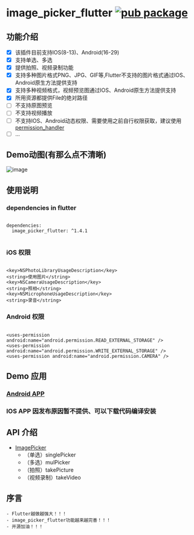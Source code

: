 # image_picker_flutter [![pub package](https://img.shields.io/pub/v/image_picker_flutter.svg)](https://pub.dartlang.org/packages/image_picker_flutter)
## 功能介绍

- [x] 该插件目前支持IOS(8-13)、Android(16-29)
- [x] 支持单选、多选
- [x] 提供拍照、视频录制功能
- [x] 支持多种图片格式PNG、JPG、GIF等,Flutter不支持的图片格式通过IOS、Android原生方法提供支持
- [x] 支持多种视频格式，视频预览图通过IOS、Android原生方法提供支持
- [x] 所用资源都提供File的绝对路径
- [ ] 不支持原图预览
- [ ] 不支持视频播放
- [ ] 不支持IOS、Android动态权限、需要使用之前自行权限获取，建议使用[permission_handler](https://github.com/BaseflowIT/flutter-permission-handler)
- [ ] ...

## Demo动图(有那么点不清晰)
![image](https://github.com/taijuan/image_picker_flutter/blob/master/image.gif)

## 使用说明

### dependencies in flutter

```

dependencies:
  image_picker_flutter: ^1.4.1
  
```

### iOS 权限

``` 

<key>NSPhotoLibraryUsageDescription</key>
<string>使用图片</string>
<key>NSCameraUsageDescription</key>
<string>照相</string>
<key>NSMicrophoneUsageDescription</key>
<string>录音</string>

```
### Android 权限

``` Android Permissions

<uses-permission android:name="android.permission.READ_EXTERNAL_STORAGE" />
<uses-permission android:name="android.permission.WRITE_EXTERNAL_STORAGE" />
<uses-permission android:name="android.permission.CAMERA" />

```
 

## Demo 应用

### [Android APP](https://fir.im/qfb8)

### IOS APP 因发布原因暂不提供、可以下载代码编译安装




## API 介绍
- [ImagePicker](https://github.com/taijuan/image_picker_flutter/blob/master/lib/src/image_picker.dart)
  - （单选）singlePicker
  - （多选）mulPicker
  - （拍照）takePicture
  - （视频录制）takeVideo


## 序言
    - Flutter越做越强大！！！
    - image_picker_flutter功能越来越完善！！！
    - 开源加油！！！
